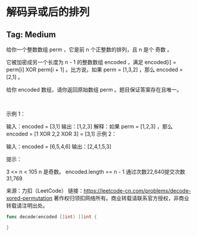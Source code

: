 # 解码异或后的排列  

## Tag: Medium  



给你一个整数数组 perm ，它是前 n 个正整数的排列，且 n 是个 奇数 。

它被加密成另一个长度为 n - 1 的整数数组 encoded ，满足 encoded[i] = perm[i] XOR perm[i + 1] 。比方说，如果 perm = [1,3,2] ，那么 encoded = [2,1] 。

给你 encoded 数组，请你返回原始数组 perm 。题目保证答案存在且唯一。

 

示例 1：

输入：encoded = [3,1]
输出：[1,2,3]
解释：如果 perm = [1,2,3] ，那么 encoded = [1 XOR 2,2 XOR 3] = [3,1]
示例 2：

输入：encoded = [6,5,4,6]
输出：[2,4,1,5,3]
 

提示：

3 <= n < 105
n 是奇数。
encoded.length == n - 1
通过次数22,640提交次数31,769

来源：力扣（LeetCode）
链接：https://leetcode-cn.com/problems/decode-xored-permutation
著作权归领扣网络所有。商业转载请联系官方授权，非商业转载请注明出处。


```go
func decode(encoded []int) []int {

}
```